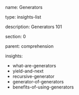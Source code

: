 name: Generators

type: insights-list

description: Generators 101

section: 0

parent: comprehension

insights:
  - what-are-generators
  - yield-and-next
  - recursive-generator
  - generator-of-generators
  - benefits-of-using-generators

